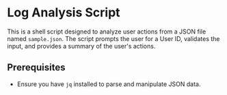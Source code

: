 # Log Analysis Script

This is a shell script designed to analyze user actions from a JSON file named `sample.json`. The script prompts the user for a User ID, validates the input, and provides a summary of the user's actions.

## Prerequisites

- Ensure you have `jq` installed to parse and manipulate JSON data.
